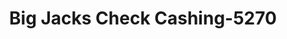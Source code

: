 ---
f_zip-code: 75067
f_state-code: TX
title: Big Jacks Check Cashing-5270
f_phone: 972-436-3039
f_city-only: Lewisville
f_address: 1850 N Stemmons Fwy Lewisville
f_location-unique-id: '5270'
slug: big-jacks-check-cashing-5270
updated-on: '2024-05-30T13:46:58.046Z'
created-on: '2024-05-30T13:36:59.803Z'
published-on: '2024-05-30T13:54:32.469Z'
f_city-state: cms/city/lewisville-tx.md
f_company: cms/company/big-jacks-check-cashing.md
f_state: cms/state/texas.md
layout: '[payday-loan].html'
tags: payday-loan
---
